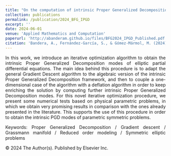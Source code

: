 ```yaml
---
title: "On the computation of intrinsic Proper Generalized Decomposition modes of parametric symmetric elliptic problems on Grassmann manifolds"
collection: publications
permalink: /publication/2024_BFG_IPGD
excerpt: ''
date: 2024-06-01
venue: 'Applied Mathematics and Computation'
paperurl: 'http://abanderam.github.io/files/BFG2024_IPGD_Published.pdf'
citation: 'Bandera, A., Fernández-García, S., & Gómez-Mármol, M. (2024). &quot;On the computation of intrinsic Proper Generalized Decomposition modes of parametric symmetric elliptic problems on Grassmann manifolds.&quot; <i>Applied Mathematics and Computation</i>, 470, 128579.'
---
```


<div style="text-align: justify">
<p>In this work, we introduce an iterative optimization algorithm to obtain the intrinsic Proper Generalized Decomposition modes of elliptic partial differential equations. The main idea behind this procedure is to adapt the general Gradient Descent algorithm to the algebraic version of the intrinsic Proper Generalized Decomposition framework, and then to couple a one-dimensional case of the algorithm with a deflation algorithm in order to keep enriching the solution by computing further intrinsic Proper Generalized Decomposition modes. For this novel iterative optimization procedure, we present some numerical tests based on physical parametric problems, in which we obtain very promising results in comparison with the ones already presented in the literature. This supports the use of this procedure in order to obtain the intrinsic PGD modes of parametric symmetric problems.</p>

<p>Keywords: Proper Generalized Decomposition / Gradient descent / Grassmann manifold / Reduced order modeling / Symmetric elliptic problems</p>

<p>© 2024 The Author(s). Published by Elsevier Inc.</p>
</div>
